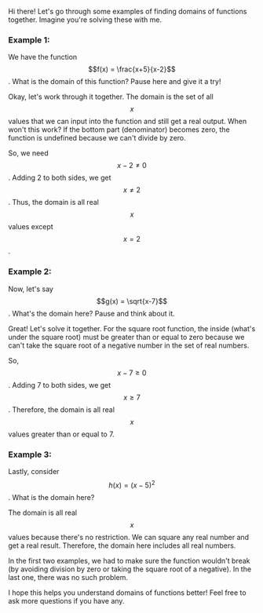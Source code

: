 Hi there! Let's go through some examples of finding domains of functions together. Imagine you're solving these with me.

### Example 1:
We have the function $$f(x) = \frac{x+5}{x-2}$$. What is the domain of this function? Pause here and give it a try!

Okay, let's work through it together. The domain is the set of all $$x$$ values that we can input into the function and still get a real output. When won't this work? If the bottom part (denominator) becomes zero, the function is undefined because we can't divide by zero.

So, we need $$x-2 \neq 0$$. Adding 2 to both sides, we get $$x \neq 2$$. Thus, the domain is all real $$x$$ values except $$x=2$$.

### Example 2:
Now, let's say $$g(x) = \sqrt{x-7}$$. What's the domain here? Pause and think about it.

Great! Let's solve it together. For the square root function, the inside (what's under the square root) must be greater than or equal to zero because we can't take the square root of a negative number in the set of real numbers.

So, $$x-7 \geq 0$$. Adding 7 to both sides, we get $$x \geq 7$$. Therefore, the domain is all real $$x$$ values greater than or equal to 7.

### Example 3:
Lastly, consider $$h(x) = (x-5)^2$$. What is the domain here?

The domain is all real $$x$$ values because there's no restriction. We can square any real number and get a real result. Therefore, the domain here includes all real numbers.

In the first two examples, we had to make sure the function wouldn't break (by avoiding division by zero or taking the square root of a negative). In the last one, there was no such problem. 

I hope this helps you understand domains of functions better! Feel free to ask more questions if you have any.